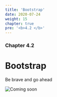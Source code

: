 ```yaml
---
title: 'Bootstrap'
date: 2020-07-24
weight: 15
chapter: true
pre: '<b>4.2 </b>'
---
```


### Chapter 4.2

# Bootstrap

Be brave and go ahead

![Coming soon](/img/coming-soon.png)
